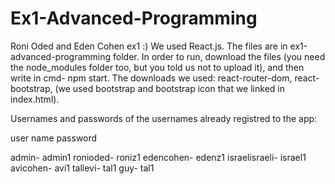 # Ex1-Advanced-Programming
Roni Oded and Eden Cohen ex1 :)
We used React.js.
The files are in ex1-advanced-programming folder.
In order to run, download the files (you need the node_modules folder too, but you told us not to upload it), and then write in cmd- npm start.
The downloads we used: react-router-dom, react-bootstrap, (we used bootstrap and bootstrap icon that we linked in index.html).

Usernames and passwords of the usernames already registred to the app:

user name       password

admin- admin1
ronioded- roniz1
edencohen- edenz1
israelisraeli- israel1
avicohen- avi1
tallevi- tal1
guy- tal1
